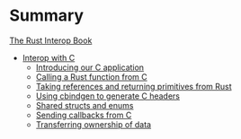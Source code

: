 # Summary

[The Rust Interop Book](index.md)
- [Interop with C](c-intro.md)
  - [Introducing our C application](c/initial.md)
  - [Calling a Rust function from C](c/calling-from-c.md)
  - [Taking references and returning primitives from Rust](c/parameter-and-return.md)
  - [Using cbindgen to generate C headers](c/cbindgen.md)
  - [Shared structs and enums](c/shared-types.md)
  - [Sending callbacks from C](c/callbacks.md)
  - [Transferring ownership of data](c/transferring-ownership.md)

[//]: # (  - [Returning Rust-allocated data]&#40;./chapter_01-07.md&#41;)
[//]: # (  - [Exposing C functions to Rust]&#40;./chapter_01-08.md&#41;)
[//]: # (  - [Holding on to C-allocated data]&#40;./chapter_01-09.md&#41;)
<!-- [Finishing touches (release builds / output)]&#40;./chapter_01-09.md&#41;) -->
<!-- [Finishing touches (using Result-type from parse_args)]&#40;./chapter_01-09.md&#41;) -->

[//]: # (- [Interop with C++]&#40;./chapter_02.md&#41;)
[//]: # (- [Interop with Objective-C]&#40;./chapter_02.md&#41;)
[//]: # (- [Interop with Swift]&#40;./chapter_02.md&#41;)
[//]: # (- [Interop with Kotlin]&#40;./chapter_02.md&#41;)
